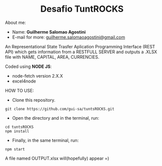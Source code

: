 <h1 align="center"> Desafio TuntROCKS </h1>

About me:
- Name: **Guilherme Salomao Agostini**
- E-mail for more: guilherme.salomaoagostini@gmail.com



An Representational State Trasfer Aplication Programming Interface (REST API) which gets information from a RESTFULL SERVER and outputs a .XLSX file with NAME, CAPITAL, AREA, CURRENCIES.

Coded using **NODE JS**:
- node-fetch version 2.X.X
- excel4node


HOW TO USE:
- Clone this repository.
```
git clone https://github.com/gui-sa/tuntsROCKS.git
```
- Open the directory and in the terminal, run:
```
cd tuntsROCKS
npm install

```
- Finally, in the same terminal, run:
```
npm start

```

A file named OUTPUT.xlsx will(hopefully) appear =)
